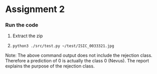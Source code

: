 # Assignment 2

### Run the code

1. Extract the zip

2. ```python3 ./src/test.py ~/test/ISIC_0033321.jpg```

Note: The above command output does not include the rejection class. Therefore a prediction of 0 is actually the class 0 (Nevus). The report explains the purpose of the rejection class.